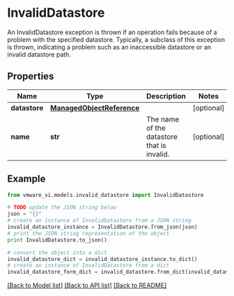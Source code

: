 # InvalidDatastore

An InvalidDatastore exception is thrown if an operation fails because of a problem with the specified datastore.  Typically, a subclass of this exception is thrown, indicating a problem such as an inaccessible datastore or an invalid datastore path. 

## Properties
Name | Type | Description | Notes
------------ | ------------- | ------------- | -------------
**datastore** | [**ManagedObjectReference**](ManagedObjectReference.md) |  | [optional] 
**name** | **str** | The name of the datastore that is invalid.  | [optional] 

## Example

```python
from vmware_vi.models.invalid_datastore import InvalidDatastore

# TODO update the JSON string below
json = "{}"
# create an instance of InvalidDatastore from a JSON string
invalid_datastore_instance = InvalidDatastore.from_json(json)
# print the JSON string representation of the object
print InvalidDatastore.to_json()

# convert the object into a dict
invalid_datastore_dict = invalid_datastore_instance.to_dict()
# create an instance of InvalidDatastore from a dict
invalid_datastore_form_dict = invalid_datastore.from_dict(invalid_datastore_dict)
```
[[Back to Model list]](../README.md#documentation-for-models) [[Back to API list]](../README.md#documentation-for-api-endpoints) [[Back to README]](../README.md)



